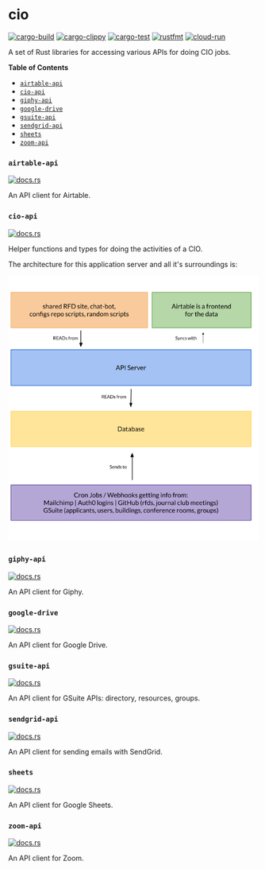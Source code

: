 # cio

[![cargo-build](https://github.com/oxidecomputer/cio/workflows/cargo%20build/badge.svg)](https://github.com/oxidecomputer/cio/actions?query=workflow%3A%22cargo+build%22)
[![cargo-clippy](https://github.com/oxidecomputer/cio/workflows/cargo%20clippy/badge.svg)](https://github.com/oxidecomputer/cio/actions?query=workflow%3A%22cargo+clippy%22)
[![cargo-test](https://github.com/oxidecomputer/cio/workflows/cargo%20test/badge.svg)](https://github.com/oxidecomputer/cio/actions?query=workflow%3A%22cargo+test%22)
[![rustfmt](https://github.com/oxidecomputer/cio/workflows/rustfmt/badge.svg)](https://github.com/oxidecomputer/cio/actions?query=workflow%3A%22rustfmt%22)
[![cloud-run](https://github.com/oxidecomputer/cio/workflows/cloud-run/badge.svg)](https://github.com/oxidecomputer/cio/actions?query=workflow%3Acloud-run)

A set of Rust libraries for accessing various APIs for doing CIO jobs.

<!-- START doctoc generated TOC please keep comment here to allow auto update -->
<!-- DON'T EDIT THIS SECTION, INSTEAD RE-RUN doctoc TO UPDATE -->
**Table of Contents**

- [`airtable-api`](#airtable-api)
- [`cio-api`](#cio-api)
- [`giphy-api`](#giphy-api)
- [`google-drive`](#google-drive)
- [`gsuite-api`](#gsuite-api)
- [`sendgrid-api`](#sendgrid-api)
- [`sheets`](#sheets)
- [`zoom-api`](#zoom-api)

<!-- END doctoc generated TOC please keep comment here to allow auto update -->


### `airtable-api`

[![docs.rs](https://docs.rs/airtable-api/badge.svg)](https://docs.rs/airtable-api)

An API client for Airtable.

### `cio-api`

[![docs.rs](https://docs.rs/cio-api/badge.svg)](https://docs.rs/cio-api)

Helper functions and types for doing the activities of a CIO.

The architecture for this application server and all it's surroundings is:

![arch.png](arch.png)

### `giphy-api`

[![docs.rs](https://docs.rs/giphy-api/badge.svg)](https://docs.rs/giphy-api)

An API client for Giphy.

### `google-drive`

[![docs.rs](https://docs.rs/google-drive/badge.svg)](https://docs.rs/google-drive)

An API client for Google Drive.

### `gsuite-api`

[![docs.rs](https://docs.rs/gsuite-api/badge.svg)](https://docs.rs/gsuite-api)

An API client for GSuite APIs: directory, resources, groups.

### `sendgrid-api`

[![docs.rs](https://docs.rs/sendgrid-api/badge.svg)](https://docs.rs/sendgrid-api)

An API client for sending emails with SendGrid.

### `sheets`

[![docs.rs](https://docs.rs/sheets/badge.svg)](https://docs.rs/sheets)

An API client for Google Sheets.

### `zoom-api`

[![docs.rs](https://docs.rs/zoom-api/badge.svg)](https://docs.rs/zoom-api)

An API client for Zoom.
